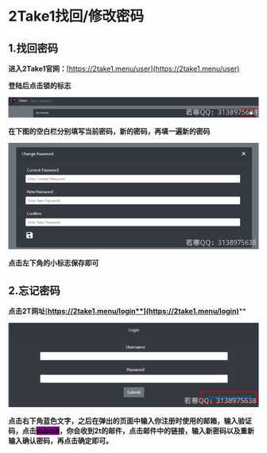 # 2Take1找回/修改密码

## 1.**找回密码**

**进入2Take1官网：**[https://2take1.menu/user](https://2take1.menu/user)

**登陆后点击锁的标志**

![](<../../.gitbook/assets/image (27) (1).png>)

**在下图的空白栏分别填写当前密码，新的密码，再填一遍新的密码**

![](<../../.gitbook/assets/image (38).png>)

**点击左下角的小标志保存即可**



## **2.忘记密码**

**点击2T网址**[**https://2take1.menu/login**](https://2take1.menu/login)****

![](<../../.gitbook/assets/image (42) (1) (1).png>)

**点击右下角蓝色文字，之后在弹出的页面中输入你注册时使用的邮箱，输入验证码，点击**<mark style="background-color:purple;">**submit**</mark>**，你会收到2t的邮件，点击邮件中的链接，输入新密码以及重新输入确认密码，再点击确定即可。**
